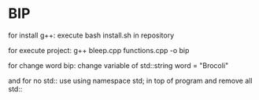 # BIP
for install g++:
execute bash install.sh in repository

for execute project:
g++ bleep.cpp functions.cpp -o bip

for change word bip:
change variable of std::string word = "Brocoli"

and for no std:: use using namespace std; in top of program and remove all std::

